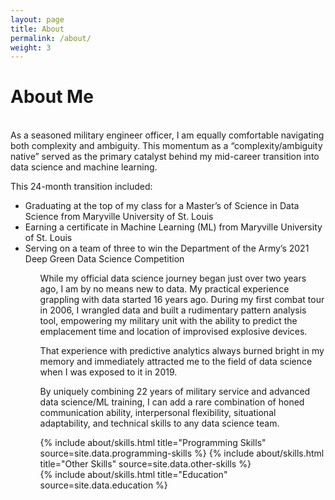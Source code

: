 ```yaml
---
layout: page
title: About
permalink: /about/
weight: 3
---
```


# **About Me**

<br>
As a seasoned military engineer officer, I am equally comfortable navigating both complexity and ambiguity. This momentum as a “complexity/ambiguity native” served as the primary catalyst behind my mid-career transition into data science and machine learning.

This 24-month transition included:
<ul>
  <li>Graduating at the top of my class for a Master’s of Science in Data Science from Maryville University of St. Louis</li>
  <li>Earning a certificate in Machine Learning (ML) from Maryville University of St. Louis</li>
  <li>Serving on a team of three to win the Department of the Army’s 2021 Deep Green Data Science Competition</li>
<ul>

While my official data science journey began just over two years ago, I am by no means new to data. My practical experience grappling with data started 16 years ago. During my first combat tour in 2006, I wrangled data and built a rudimentary pattern analysis tool, empowering my military unit with the ability to predict the emplacement time and location of improvised explosive devices.

That experience with predictive analytics always burned bright in my memory and immediately attracted me to the field of data science when I was exposed to it in 2019.

By uniquely combining 22 years of military service and advanced data science/ML training, I can add a rare combination of honed communication ability, interpersonal flexibility, situational adaptability, and technical skills to any data science team.

<div class="row">
{% include about/skills.html title="Programming Skills" source=site.data.programming-skills %}
{% include about/skills.html title="Other Skills" source=site.data.other-skills %}
</div>

<div class="row">
{% include about/skills.html title="Education" source=site.data.education %}
</div>
